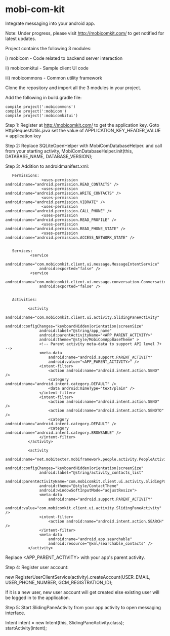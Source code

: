 # mobi-com-kit

Integrate messaging into your android app.

Note: Under progress, please visit http://mobicomkit.com/ to get notified for latest updates.

Project contains the following 3 modules:

i) mobicom - Code related to backend server interaction

ii) mobicomkitui - Sample client UI code

iii) mobicommons - Common utility framework


Clone the repository and import all the 3 modules in your project.

Add the following in build.gradle file:

    compile project(':mobicommons')
    compile project(':mobicom')
    compile project(':mobicomkitui')

Step 1: Register at http://mobicomkit.com/ to get the application key.
       Goto HttpRequestUtils.java set the value of APPLICATION_KEY_HEADER_VALUE = application key

Step 2: Replace SQLiteOpenHelper with MobiComDatabaseHelper.
       and call from your starting activity, MobiComDatabaseHelper.init(this, DATABASE_NAME, DATABASE_VERSION);

Step 3: Addition to androidmanifest.xml:

       Permissions:
                    <uses-permission android:name="android.permission.READ_CONTACTS" />
                    <uses-permission android:name="android.permission.WRITE_CONTACTS" />
                    <uses-permission android:name="android.permission.VIBRATE" />
                    <uses-permission android:name="android.permission.CALL_PHONE" />
                    <uses-permission android:name="android.permission.READ_PROFILE" />
                    <uses-permission android:name="android.permission.READ_PHONE_STATE" />
                    <uses-permission android:name="android.permission.ACCESS_NETWORK_STATE" />


       Services:
               <service
                   android:name="com.mobicomkit.client.ui.message.MessageIntentService"
                   android:exported="false" />
               <service
                   android:name="com.mobicomkit.client.ui.message.conversation.ConversationLoadingIntentService"
                   android:exported="false" />

       
       Activities:
       
              <activity
                   android:name="com.mobicomkit.client.ui.activity.SlidingPaneActivity"
                   android:configChanges="keyboardHidden|orientation|screenSize"
                   android:label="@string/app_name"
                   android:parentActivityName="<APP_PARENT_ACTIVITY>"
                   android:theme="@style/MobiComAppBaseTheme" >
                   <!-- Parent activity meta-data to support API level 7+ -->
                   <meta-data
                       android:name="android.support.PARENT_ACTIVITY"
                       android:value="<APP_PARENT_ACTIVITY>" />
                   <intent-filter>
                       <action android:name="android.intent.action.SEND" />
                       <category android:name="android.intent.category.DEFAULT" />
                       <data android:mimeType="text/plain" />
                   </intent-filter>
                   <intent-filter>
                       <action android:name="android.intent.action.SEND" />
                       <action android:name="android.intent.action.SENDTO" />
                       <category android:name="android.intent.category.DEFAULT" />
                       <category android:name="android.intent.category.BROWSABLE" />
                   </intent-filter>
              </activity>
               
              <activity
                   android:name="net.mobitexter.mobiframework.people.activity.PeopleActivity"
                   android:configChanges="keyboardHidden|orientation|screenSize"
                   android:label="@string/activity_contacts_list"
                   android:parentActivityName="com.mobicomkit.client.ui.activity.SlidingPaneActivity"
                   android:theme="@style/ContactTheme"
                   android:windowSoftInputMode="adjustResize">
                   <meta-data
                       android:name="android.support.PARENT_ACTIVITY"
                       android:value="com.mobicomkit.client.ui.activity.SlidingPaneActivity" />
                   <intent-filter>
                       <action android:name="android.intent.action.SEARCH" />
                   </intent-filter>
                   <meta-data
                       android:name="android.app.searchable"
                       android:resource="@xml/searchable_contacts" />
              </activity>

Replace <APP_PARENT_ACTIVITY> with your app's parent activity.

Step 4: Register user account: 

new RegisterUserClientService(activity).createAccount(USER_EMAIL, USER_PHONE_NUMBER, GCM_REGISTRATION_ID); 

If it is a new user, new user account will get created else existing user will be logged in to the application.


Step 5: Start SlidingPaneActivity from your app activity to open messaging interface.

Intent intent = new Intent(this, SlidingPaneActivity.class);
startActivity(intent);

